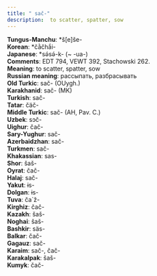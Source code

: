 ```yaml
---
title: " sač-"
description:  to scatter, spatter, sow
---
```


<strong>Tungus-Manchu</strong>:  *š[e]še-<br>
<strong>Korean</strong>:  *čằčhắi-<br>
<strong>Japanese</strong>:  *sǝ́sǝ́-k- (~ -ua-)<br>
<strong>Comments</strong>:  EDT 794, VEWT 392, Stachowski 262.<br>
<strong>Meaning</strong>:  to scatter, spatter, sow<br>
<strong>Russian meaning</strong>:  рассыпать, разбрасывать<br>
<strong>Old Turkic</strong>:  sač- (OUygh.)<br>
<strong>Karakhanid</strong>:  sač- (MK)<br>
<strong>Turkish</strong>:  sač-<br>
<strong>Tatar</strong>:  čäč-<br>
<strong>Middle Turkic</strong>:  sač- (AH, Pav. C.)<br>
<strong>Uzbek</strong>:  sɔč-<br>
<strong>Uighur</strong>:  čač-<br>
<strong>Sary-Yughur</strong>:  sač-<br>
<strong>Azerbaidzhan</strong>:  sač-<br>
<strong>Turkmen</strong>:  sač-<br>
<strong>Khakassian</strong>:  sas-<br>
<strong>Shor</strong>:  šaš-<br>
<strong>Oyrat</strong>:  čač-<br>
<strong>Halaj</strong>:  sač-<br>
<strong>Yakut</strong>:  ɨs-<br>
<strong>Dolgan</strong>:  ɨs-<br>
<strong>Tuva</strong>:  ča`ž-<br>
<strong>Kirghiz</strong>:  čač-<br>
<strong>Kazakh</strong>:  šaš-<br>
<strong>Noghai</strong>:  šaš-<br>
<strong>Bashkir</strong>:  säs-<br>
<strong>Balkar</strong>:  čač-<br>
<strong>Gagauz</strong>:  sač-<br>
<strong>Karaim</strong>:  sač-, čač-<br>
<strong>Karakalpak</strong>:  šaš-<br>
<strong>Kumyk</strong>:  čač-<br>


